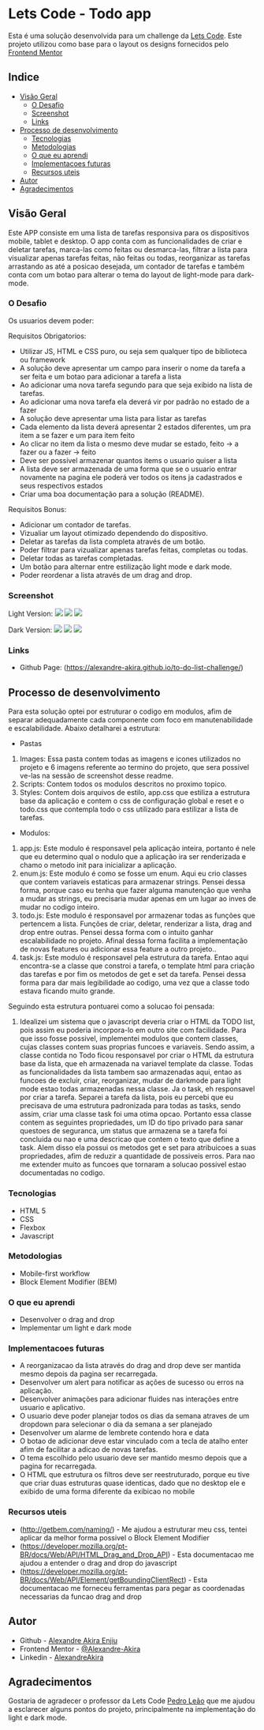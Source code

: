 # Lets Code - Todo app

Esta é uma solução desenvolvida para um challenge da [Lets Code](https://www.letscode.com.br/). Este projeto utilizou como base para o layout os designs fornecidos pelo [Frontend Mentor](https://www.frontendmentor.io/challenges/todo-app-Su1_KokOW)

## Indice

- [Visão Geral](#Visão-Geral)
  - [O Desafio](#O-Desafio)
  - [Screenshot](#screenshot)
  - [Links](#links)
- [Processo de desenvolvimento](#Processo-de-desenvolvimento)
  - [Tecnologias](#Tecnologias)
  - [Metodologias](#Metodologias)
  - [O que eu aprendi](#O-que-eu-aprendi)
  - [Implementacoes futuras](#Implementacoes-futuras)
  - [Recursos uteis](#Recursos-uteis)
- [Autor](#Autor)
- [Agradecimentos](#Agradecimentos)

## Visão Geral

Este APP consiste em uma lista de tarefas responsiva para os dispositivos mobile, tablet e desktop. O app conta com as funcionalidades de criar e deletar tarefas, marca-las como feitas ou desmarca-las, filtrar a lista para visualizar apenas tarefas feitas, não feitas ou todas, reorganizar as tarefas arrastando as até a posicao desejada, um contador de tarefas e também conta com um botao para alterar o tema do layout de light-mode para dark-mode.

### O Desafio

Os usuarios devem poder:

Requisitos Obrigatorios:

- Utilizar JS, HTML e CSS puro, ou seja sem qualquer tipo de biblioteca ou framework
- A solução deve apresentar um campo para inserir o nome da tarefa a ser feita e um botao para adicionar a tarefa a lista
- Ao adicionar uma nova tarefa segundo para que seja exibido na lista de tarefas.
- Ao adicionar uma nova tarefa ela deverá vir por padrão no estado de a fazer
- A solução deve apresentar uma lista para listar as tarefas
- Cada elemento da lista deverá apresentar 2 estados diferentes, um pra item a se fazer e um para item feito
- Ao clicar no item da lista o mesmo deve mudar se estado, feito -> a fazer ou a fazer -> feito
- Deve ser possível armazenar quantos items o usuario quiser a lista
- A lista deve ser armazenada de uma forma que se o usuario entrar novamente na pagina ele poderá ver todos os itens ja cadastrados e seus respectivos estados
- Criar uma boa documentação para a solução (README).

Requisitos Bonus:

- Adicionar um contador de tarefas.
- Vizualiar um layout otimizado dependendo do dispositivo.
- Deletar as tarefas da lista completa através de um botão.
- Poder filtrar para vizualizar apenas tarefas feitas, completas ou todas.
- Deletar todas as tarefas completadas.
- Um botão para alternar entre estilização light mode e dark mode.
- Poder reordenar a lista através de um drag and drop.

### Screenshot

Light Version:
![](./Assets/Images/TodoList_Desktop.png)
![](./Assets/Images/TodoList_Tablet.png)
![](./Assets/Images/TodoList_Mobile.png)

Dark Version:
![](./Assets/Images/TodoList_Desktop-DarkMode.png)
![](./Assets/Images/TodoList_Tablet-DarkMode.png)
![](./Assets/Images/TodoList_Mobile-DarkMode.png)

### Links

- Github Page: (https://alexandre-akira.github.io/to-do-list-challenge/)

## Processo de desenvolvimento

Para esta solução optei por estruturar o codigo em modulos, afim de separar adequadamente cada componente com foco em manutenabilidade e escalabilidade. Abaixo detalharei a estrutura:

- Pastas

1. Images: Essa pasta contem todas as imagens e icones utilizados no projeto e 6 imagens referente ao termino do projeto, que sera possivel ve-las na sessão de screenshot desse readme.
2. Scripts: Contem todos os modulos descritos no proximo topico.
3. Styles: Contem dois arquivos de estilo, app.css que estiliza a estrutura base da aplicação e contem o css de configuração global e reset e o todo.css que contempla todo o css utilizado para estilizar a lista de tarefas.

- Modulos:

1. app.js: Este modulo é responsavel pela aplicação inteira, portanto é nele que eu determino qual o nodulo que a aplicação ira ser renderizada e chamo o metodo init para inicializar a aplicação.
2. enum.js: Este modulo é como se fosse um enum. Aqui eu crio classes que contem variaveis estaticas para armazenar strings. Pensei dessa forma, porque caso eu tenha que fazer alguma manutenção que venha a mudar as strings, eu precisaria mudar apenas em um lugar ao inves de mudar no codigo inteiro.
3. todo.js: Este modulo é responsavel por armazenar todas as funções que pertencem a lista. Funções de criar, deletar, renderizar a lista, drag and drop entre outras. Pensei dessa forma com o intuito ganhar escalabilidade no projeto. Afinal dessa forma facilita a implementação de novas features ou adicionar essa feature a outro projeto..
4. task.js: Este modulo é responsavel pela estrutura da tarefa. Entao aqui encontra-se a classe que constroi a tarefa, o template html para criação das tarefas e por fim os metodos de get e set da tarefa. Pensei dessa forma para dar mais legibilidade ao codigo, uma vez que a classe todo estava ficando muito grande.

Seguindo esta estrutura pontuarei como a solucao foi pensada:

1. Idealizei um sistema que o javascript deveria criar o HTML da TODO list, pois assim eu poderia incorpora-lo em outro site com facilidade.
   Para que isso fosse possivel, implementei modulos que contem classes, cujas classes contem suas proprias funcoes e variaveis.
   Sendo assim, a classe contida no Todo ficou responsavel por criar o HTML da estrutura base da lista, que eh armazenada na variavel template da classe. Todas as funcionalidades da lista tambem sao armazenadas aqui, entao as funcoes de excluir, criar, reorganizar, mudar de darkmode para light mode estao todas armazenadas nessa classe.
   Ja o task, eh responsavel por criar a tarefa. Separei a tarefa da lista, pois eu percebi que eu precisava de uma estrutura padronizada para todas as tasks, sendo assim, criar uma classe task foi uma otima opcao. Portanto essa classe contem as seguintes propriedades, um ID do tipo privado para sanar questoes de seguranca, um status que armazena se a tarefa foi concluida ou nao e uma descricao que contem o texto que define a task. Alem disso ela possui os metodos get e set para atribuicoes a suas propriedades, afim de reduzir a quantidade de possiveis erros.
   Para nao me extender muito as funcoes que tornaram a solucao possivel estao documentadas no codigo.

### Tecnologias

- HTML 5
- CSS
- Flexbox
- Javascript

### Metodologias

- Mobile-first workflow
- Block Element Modifier (BEM)

### O que eu aprendi

- Desenvolver o drag and drop
- Implementar um light e dark mode

### Implementacoes futuras

- A reorganizacao da lista através do drag and drop deve ser mantida mesmo depois da pagina ser recarregada.
- Desenvolver um alert para notificar as ações de sucesso ou erros na aplicação.
- Desenvolver animações para adicionar fluides nas interações entre usuario e aplicativo.
- O usuario deve poder planejar todos os dias da semana atraves de um dropdown para selecionar o dia da semana a ser planejado
- Desenvolver um alarme de lembrete contendo hora e data
- O botao de adicionar deve estar vinculado com a tecla de atalho enter afim de facilitar a adicao de novas tarefas.
- O tema escolhido pelo usuario deve ser mantido mesmo depois que a pagina for recarregada.
- O HTML que estrutura os filtros deve ser reestruturado, porque eu tive que criar duas estruturas quase identicas, dado que no desktop ele e exibido de uma forma diferente da exibicao no mobile

### Recursos uteis

- (http://getbem.com/naming/) - Me ajudou a estruturar meu css, tentei aplicar da melhor forma possivel o Block Element Modifier
- (https://developer.mozilla.org/pt-BR/docs/Web/API/HTML_Drag_and_Drop_API) - Esta documentacao me ajudou a entender o drag and drop do javascript
- (https://developer.mozilla.org/pt-BR/docs/Web/API/Element/getBoundingClientRect) - Esta documentacao me forneceu ferramentas para pegar as coordenadas necessarias da funcao drag and drop

## Autor

- Github - [Alexandre Akira Enjiu](https://github.com/Alexandre-Akira)
- Frontend Mentor - [@Alexandre-Akira](https://www.frontendmentor.io/profile/Alexandre-Akira)
- Linkedin - [AlexandreAkira](https://www.linkedin.com/in/alexandreakira/)

## Agradecimentos

Gostaria de agradecer o professor da Lets Code [Pedro Leão](https://github.com/pleaobraga) que me ajudou a esclarecer alguns pontos do projeto, principalmente na implementação do light e dark mode.

